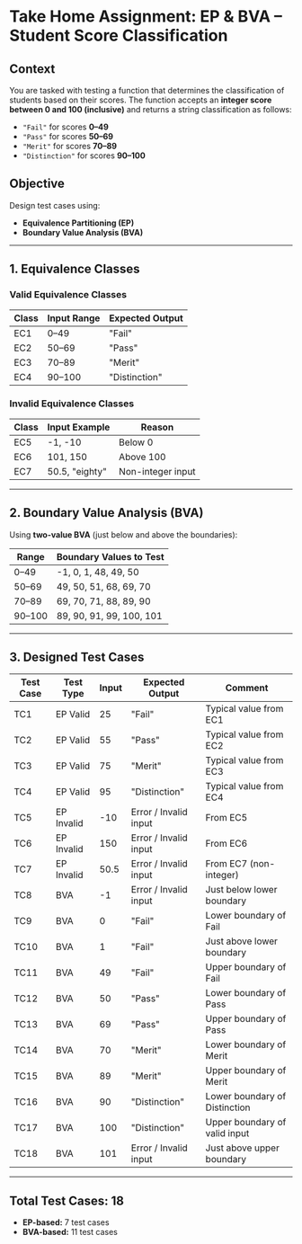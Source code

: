 #  Take Home Assignment: EP & BVA – Student Score Classification

##  Context

You are tasked with testing a function that determines the classification of students based on their scores. The function accepts an **integer score between 0 and 100 (inclusive)** and returns a string classification as follows:

- `"Fail"` for scores **0–49**
- `"Pass"` for scores **50–69**
- `"Merit"` for scores **70–89**
- `"Distinction"` for scores **90–100**

##  Objective

Design test cases using:
- **Equivalence Partitioning (EP)**
- **Boundary Value Analysis (BVA)**

---

##  1. Equivalence Classes

###  Valid Equivalence Classes
| Class | Input Range | Expected Output    |
|-------|-------------|--------------------|
| EC1   | 0–49        | "Fail"             |
| EC2   | 50–69       | "Pass"             |
| EC3   | 70–89       | "Merit"            |
| EC4   | 90–100      | "Distinction"      |

###  Invalid Equivalence Classes
| Class | Input Example | Reason            |
|-------|---------------|-------------------|
| EC5   | -1, -10       | Below 0           |
| EC6   | 101, 150      | Above 100         |
| EC7   | 50.5, "eighty"| Non-integer input |

---

##  2. Boundary Value Analysis (BVA)

Using **two-value BVA** (just below and above the boundaries):

| Range        | Boundary Values to Test       |
|--------------|-------------------------------|
| 0–49         | -1, 0, 1, 48, 49, 50          |
| 50–69        | 49, 50, 51, 68, 69, 70        |
| 70–89        | 69, 70, 71, 88, 89, 90        |
| 90–100       | 89, 90, 91, 99, 100, 101      |

---

##  3. Designed Test Cases

| **Test Case** | **Test Type**     | **Input** | **Expected Output**     | **Comment**                       |
|---------------|-------------------|-----------|--------------------------|------------------------------------|
| TC1           | EP Valid          | 25        | "Fail"                   | Typical value from EC1             |
| TC2           | EP Valid          | 55        | "Pass"                   | Typical value from EC2             |
| TC3           | EP Valid          | 75        | "Merit"                  | Typical value from EC3             |
| TC4           | EP Valid          | 95        | "Distinction"            | Typical value from EC4             |
| TC5           | EP Invalid        | -10       | Error / Invalid input    | From EC5                           |
| TC6           | EP Invalid        | 150       | Error / Invalid input    | From EC6                           |
| TC7           | EP Invalid        | 50.5      | Error / Invalid input    | From EC7 (non-integer)             |
| TC8           | BVA               | -1        | Error / Invalid input    | Just below lower boundary          |
| TC9           | BVA               | 0         | "Fail"                   | Lower boundary of Fail             |
| TC10          | BVA               | 1         | "Fail"                   | Just above lower boundary          |
| TC11          | BVA               | 49        | "Fail"                   | Upper boundary of Fail             |
| TC12          | BVA               | 50        | "Pass"                   | Lower boundary of Pass             |
| TC13          | BVA               | 69        | "Pass"                   | Upper boundary of Pass             |
| TC14          | BVA               | 70        | "Merit"                  | Lower boundary of Merit            |
| TC15          | BVA               | 89        | "Merit"                  | Upper boundary of Merit            |
| TC16          | BVA               | 90        | "Distinction"            | Lower boundary of Distinction      |
| TC17          | BVA               | 100       | "Distinction"            | Upper boundary of valid input      |
| TC18          | BVA               | 101       | Error / Invalid input    | Just above upper boundary          |

---

##  Total Test Cases: 18
- **EP-based:** 7 test cases  
- **BVA-based:** 11 test cases
